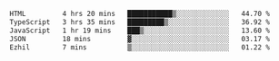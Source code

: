 <!--START_SECTION:waka-->

```txt
HTML         4 hrs 20 mins   ███████████▒░░░░░░░░░░░░░   44.70 %
TypeScript   3 hrs 35 mins   █████████▒░░░░░░░░░░░░░░░   36.92 %
JavaScript   1 hr 19 mins    ███▒░░░░░░░░░░░░░░░░░░░░░   13.60 %
JSON         18 mins         ▓░░░░░░░░░░░░░░░░░░░░░░░░   03.17 %
Ezhil        7 mins          ▒░░░░░░░░░░░░░░░░░░░░░░░░   01.22 %
```

<!--END_SECTION:waka-->
